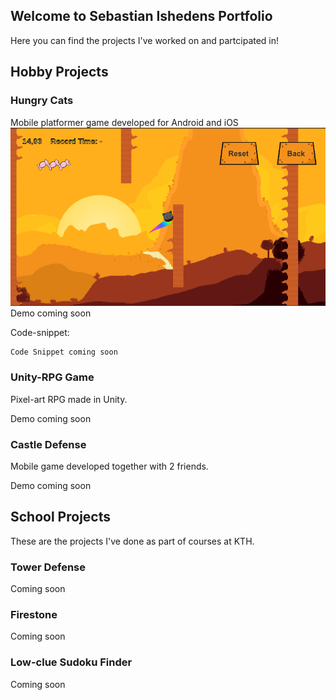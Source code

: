 ## Welcome to Sebastian Ishedens Portfolio

Here you can find the projects I've worked on and partcipated in!

## Hobby Projects

### Hungry Cats

Mobile platformer game developed for Android and iOS
![Hungrycats](https://raw.githubusercontent.com/Sebobi/Sebobi.github.io/master/Portalball.png)
Demo coming soon

Code-snippet:

```
Code Snippet coming soon

```

### Unity-RPG Game

Pixel-art RPG made in Unity.

Demo coming soon

### Castle Defense

Mobile game developed together with 2 friends.

Demo coming soon

## School Projects
These are the projects I've done as part of courses at KTH.

### Tower Defense

Coming soon

### Firestone

Coming soon

### Low-clue Sudoku Finder 

Coming soon
